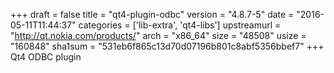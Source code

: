 +++
draft = false
title = "qt4-plugin-odbc"
version = "4.8.7-5"
date = "2016-05-11T11:44:37"
categories = ['lib-extra', 'qt4-libs']
upstreamurl = "http://qt.nokia.com/products/"
arch = "x86_64"
size = "48508"
usize = "160848"
sha1sum = "531eb6f865c13d70d07196b801c8abf5356bbef7"
+++
Qt4 ODBC plugin